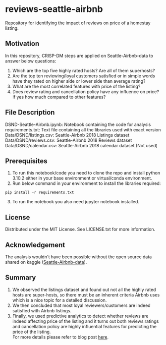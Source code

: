 # reviews-seattle-airbnb
Repository for identifying the impact of reviews on price of a homestay listing.
## Motivation
In this repository, CRISP-DM steps are applied on Seattle-Airbnb-data to answer below questions:

1. Which are the top five highly rated hosts? Are all of them superhosts?
2. Are the top ten reviewing/loyal customers satisfied or in simple words have they rated on higher side or lower side than average rating?
3. What are the most correlated features with price of the listing?
4. Does review rating and cancellation policy have any influence on price? If yes how much compared to other features?
## File Description
DSND-Seattle-Airbnb.ipynb: Notebook containing the code for analysis
<br>requirements.txt: Text file containing all the libraries used with exact version
<br>Data/DSND/listings.csv: Seattle-Airbnb 2018 Listings dataset
<br>Data/DSND/reviews.csv: Seattle-Airbnb 2018 Reviews dataset
<br>Data/DSND/calendar.csv: Seattle-Airbnb 2018 calendar dataset (Not used)
## Prerequisites
1. To run this notebook/code you need to clone the repo and install python 3.10.2 either in your base environment or virtual/conda environment.
2. Run below command in your environment to install the libraries required:

```
pip install -r requirements.txt
```
3. To run the notebook you also need jupyter notebook installed.
## License
Distributed under the MIT License. See LICENSE.txt for more information.
## Acknowledgement
The analysis wouldn't have been possible without the open source data shared on kaggle ([Seattle-Airbnb-data](https://www.kaggle.com/datasets/airbnb/seattle)).
## Summary
1. We observed the listings dataset and found out not all the highly rated hosts are super-hosts, so there must be an inherent criteria Airbnb uses which is a nice topic for a detailed discussion.
2. We then concluded that most loyal reviewers/customers are indeed satisfied with Airbnb listings.
3. Finally, we used predictive analytics to detect whether reviews are indeed affecting price of the listing and it turns out both reviews ratings and cancellation policy are highly influential features for predicting the price of the listing.
<br> For more details please refer to blog post [here](https://medium.com/@rsachin/are-reviews-affecting-room-listing-price-41ecf1dc44d7).
